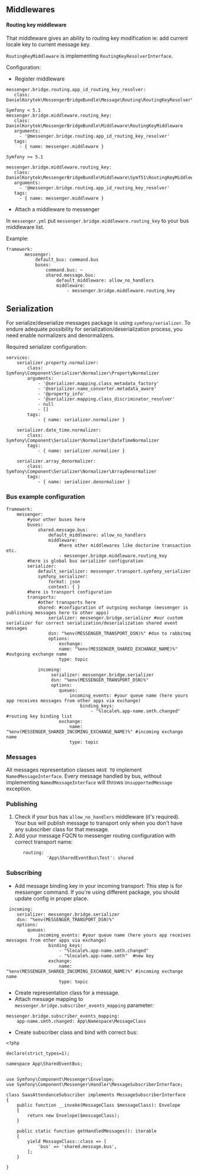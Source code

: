 ## Middlewares

#### Routing key middleware
That middleware gives an ability to routing key modification ie: add current locale key to current message key.

`RoutingKeyMiddleware` is implementing `RoutingKeyResolverInterface`.

Configuration:

- Register middleware

 ```
messenger.bridge.routing.app_id_routing_key_resolver:
    class: DanielKorytek\MessengerBridgeBundle\Message\Routing\RoutingKeyResolver\AppIdRoutingKeyResolver

Symfony < 5.1
messenger.bridge.middleware.routing_key:
    class: DanielKorytek\MessengerBridgeBundle\Middleware\RoutingKeyMiddleware
    arguments:
      - '@messenger.bridge.routing.app_id_routing_key_resolver'
    tags:
      - { name: messenger.middleware }

Symfony >= 5.1

messenger.bridge.middleware.routing_key:
    class: DanielKorytek\MessengerBridgeBundle\Middleware\Symf51\RoutingKeyMiddleware
    arguments:
      - '@messenger.bridge.routing.app_id_routing_key_resolver'
    tags:
      - { name: messenger.middleware }

```

- Attach a middleware to messenger

In `messenger.yml` put `messenger.bridge.middleware.routing_key` to your bus middleware list.

Example:

```
framework:
       messenger:
           default_bus: command.bus
           buses:
               command.bus: ~
               shared.message.bus:
                   default_middleware: allow_no_handlers
                   middleware:
                       - messenger.bridge.middleware.routing_key
```


## Serialization
For serialize/deserialize messages package is using `symfony/serializer`. 
To endure adequate possibility for serialization/deserialization process, you need enable normalizers and denormalizers.

Required serializer configuration:

```
services:
    serializer.property.normalizer:
        class: Symfony\Component\Serializer\Normalizer\PropertyNormalizer
        arguments:
            - '@serializer.mapping.class_metadata_factory'
            - '@serializer.name_converter.metadata_aware'
            - '@property_info'
            - '@serializer.mapping.class_discriminator_resolver'
            - null
            - []
        tags:
            - { name: serializer.normalizer }

    serializer.date_time.normalizer:
        class: Symfony\Component\Serializer\Normalizer\DateTimeNormalizer
        tags:
            - { name: serializer.normalizer }

    serializer.array_denormalizer:
        class: Symfony\Component\Serializer\Normalizer\ArrayDenormalizer
        tags:
            - { name: serializer.denormalizer }
```


### Bus example configuration

```
framework:
    messenger:
        #your other buses here
        buses:
            shared.message.bus:
                default_middleware: allow_no_handlers
                middleware:
                    #here other middlewares like doctorine transaction etc.
                    - messenger.bridge.middleware.routing_key
        #here is global bus serializer configuration
        serializer:
            default_serializer: messenger.transport.symfony_serializer
            symfony_serializer:
                format: json
                context: { }
        #here is transport configuration
        transports:
            #other transports here
            shared: #configuration of outgoing exchange (messenger is publishing messages here to other apps)
                serializer: messenger.bridge.serializer #our custom serializer for correct serialization/deserialization shared event messages 
                dsn: "%env(MESSENGER_TRANSPORT_DSN)%" #dsn to rabbitmq
                options:
                    exchange:
                    name: "%env(MESSENGER_SHARED_EXCHANGE_NAME)%" #outgoing exchange name 
                    type: topic
            
            incoming:
                 serializer: messenger.bridge.serializer
                 dsn: "%env(MESSENGER_TRANSPORT_DSN)%"
                 options:
                    queues:
                        incoming_events: #your queue name (here yours app receives messages from other apps via exchange)
                            binding_keys:
                                - "%locale%.app-name.smth.changed" #routing key binding list
                    exchange:
                        name: "%env(MESSENGER_SHARED_INCOMING_EXCHANGE_NAME)%" #incoming exchange name
                        type: topic
```

### Messages

All messages representation classes `HAVE TO` implement `NamedMessageInterface`. Every message handled by bus, without implementing `NamedMessageInterface` will throws `UnsupportedMessage` exception.
 
### Publishing

1. Check if your bus has `allow_no_handlers` middleware (it's required). Your bus will publish message to transport only when you don't have any subscriber class for that message.
2. Add your message FQCN to messenger routing configuration with correct transport name:
   ```
      routing:
               'App\SharedEventBus\Test': shared
   ```

### Subscribing 

- Add message binding key in your incoming transport:
This step is for messenger command. If you're using different package, you should update config in proper place.
```
 incoming:
    serializer: messenger.bridge.serializer
    dsn: "%env(MESSENGER_TRANSPORT_DSN)%"
    options:
        queues:
            incoming_events: #your queue name (here yours app receives messages from other apps via exchange)
                binding_keys:
                    - "%locale%.app-name.smth.changed"
                    - "%locale%.app-name.smth"  #new key
                exchange:
                    name: "%env(MESSENGER_SHARED_INCOMING_EXCHANGE_NAME)%" #incoming exchange name
                    type: topic
```
- Create representation class for a message.
- Attach message mapping to `messenger.bridge.subscriber_events_mapping` parameter:

```
messenger.bridge.subscriber_events_mapping:
    app-name.smth.changed: App\Namespace\MessageClass
```
- Create subscriber class and bind with correct bus: 

```
<?php

declare(strict_types=1);

namespace App\SharedEventBus;


use Symfony\Component\Messenger\Envelope;
use Symfony\Component\Messenger\Handler\MessageSubscriberInterface;

class SaasAttendanceSubscriber implements MessageSubscriberInterface
{
    public function __invoke(MessageClass $messageClass): Envelope
    {
        return new Envelope($messageClass);
    }

    public static function getHandledMessages(): iterable
    {
        yield MessageClass::class => [
            'bus' => 'shared.message.bus',
        ];
    }

}

```
